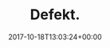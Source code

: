 ---
coordinates:
  type: Point
  coordinates:
  - '11.608377'
  - '48.1238418'
retweeted: false
source: <a href="http://www.samruston.co.uk" rel="nofollow">Flamingo for Android</a>
entities:
  user_mentions: []
  urls: []
  symbols: []
  media:
  - expanded_url: https://twitter.com/bascht/status/920636433085485058/photo/1
    indices:
    - '8'
    - '31'
    url: https://t.co/SqW52tScUw
    media_url: http://pbs.twimg.com/media/DMbB9AuWsAAMSQc.jpg
    id_str: '920636427754450944'
    id: '920636427754450944'
    media_url_https: https://pbs.twimg.com/media/DMbB9AuWsAAMSQc.jpg
    sizes:
      small:
        w: '510'
        h: '680'
        resize: fit
      thumb:
        w: '150'
        h: '150'
        resize: crop
      large:
        w: '1536'
        h: '2048'
        resize: fit
      medium:
        w: '900'
        h: '1200'
        resize: fit
    type: photo
    display_url: pic.twitter.com/SqW52tScUw
  hashtags: []
display_text_range:
- '0'
- '31'
favorite_count: '3'
geo:
  type: Point
  coordinates:
  - '48.1238418'
  - '11.608377'
id_str: '920636433085485058'
truncated: false
retweet_count: '0'
id: '920636433085485058'
possibly_sensitive: false
created_at: Wed Oct 18 13:03:24 +0000 2017
favorited: false
full_text: Defekt.
lang: 'no'
extended_entities:
  media:
  - expanded_url: https://twitter.com/bascht/status/920636433085485058/photo/1
    indices:
    - '8'
    - '31'
    url: https://t.co/SqW52tScUw
    media_url: http://pbs.twimg.com/media/DMbB9AuWsAAMSQc.jpg
    id_str: '920636427754450944'
    id: '920636427754450944'
    media_url_https: https://pbs.twimg.com/media/DMbB9AuWsAAMSQc.jpg
    sizes:
      small:
        w: '510'
        h: '680'
        resize: fit
      thumb:
        w: '150'
        h: '150'
        resize: crop
      large:
        w: '1536'
        h: '2048'
        resize: fit
      medium:
        w: '900'
        h: '1200'
        resize: fit
    type: photo
    display_url: pic.twitter.com/SqW52tScUw
tags:
- pesos:twitter
date: '2017-10-18T13:03:24+00:00'
src: https://twitter.com/bascht/status/920636433085485058
original_url: https://twitter.com/bascht/status/920636433085485058
type: twitter_tweet
media_url: https://img.bascht.com/twitter/pbs.twimg.com/media/DMbB9AuWsAAMSQc.jpg
text: Defekt.
title: Defekt.

---